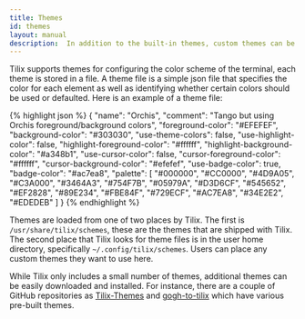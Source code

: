 ```yaml
---
title: Themes
id: themes
layout: manual
description:  In addition to the built-in themes, custom themes can be defined to enable complete control over the look and style of the terminal window.
---
```

Tilix supports themes for configuring the color scheme of the terminal, each theme is stored in a file. A theme file is a simple json file that specifies the color for each element as well as identifying whether certain colors should be used or defaulted. Here is an example of a theme file:

{% highlight json %}
{
    "name": "Orchis",
    "comment": "Tango but using Orchis foreground/background colors",
    "foreground-color": "#EFEFEF",
    "background-color": "#303030",
    "use-theme-colors": false,
    "use-highlight-color": false,
    "highlight-foreground-color": "#ffffff",
    "highlight-background-color": "#a348b1",
    "use-cursor-color": false,
    "cursor-foreground-color": "#ffffff",
    "cursor-background-color": "#efefef",
    "use-badge-color": true,
    "badge-color": "#ac7ea8",
    "palette": [
        "#000000",
        "#CC0000",
        "#4D9A05",
        "#C3A000",
        "#3464A3",
        "#754F7B",
        "#05979A",
        "#D3D6CF",
        "#545652",
        "#EF2828",
        "#89E234",
        "#FBE84F",
        "#729ECF",
        "#AC7EA8",
        "#34E2E2",
        "#EDEDEB"
    ]
}
{% endhighlight %}

Themes are loaded from one of two places by Tilix. The first is ```/usr/share/tilix/schemes```, these are the themes that are shipped with Tilix. The second place that Tilix looks for theme files is in the user home directory, specifically ```~/.config/tilix/schemes```. Users can place any custom themes they want to use here.

While Tilix only includes a small number of themes, additional themes can be easily downloaded and installed. For instance, there are a couple of GitHub repositories as [Tilix-Themes](https://github.com/storm119/Tilix-Themes) and [gogh-to-tilix](https://github.com/isacikgoz/gogh-to-tilix) which have various pre-built themes.
